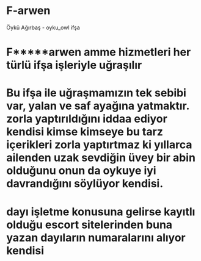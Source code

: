 # F-arwen
Öykü Ağırbaş - oyku_owl ifşa 
# F*****arwen amme hizmetleri her türlü ifşa işleriyle uğraşılır #
# Bu ifşa ile uğraşmamızın tek sebibi var, yalan ve saf ayağına yatmaktır. zorla yaptırıldığını iddaa ediyor kendisi kimse kimseye bu tarz içerikleri zorla yaptırtmaz ki yıllarca ailenden uzak sevdiğin üvey bir abin olduğunu onun da oykuye iyi davrandığını söylüyor kendisi. #
# dayı işletme konusuna gelirse kayıtlı olduğu escort sitelerinden buna yazan dayıların numaralarını alıyor kendisi #
